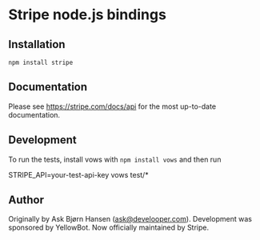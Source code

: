 # Stripe node.js bindings

## Installation

`npm install stripe`

## Documentation

Please see https://stripe.com/docs/api for the most up-to-date documentation.

## Development

To run the tests, install vows with `npm install vows` and then run

   STRIPE_API=your-test-api-key vows test/*

## Author

Originally by Ask Bjørn Hansen (ask@develooper.com). Development was sponsored by YellowBot. Now officially maintained by Stripe.
